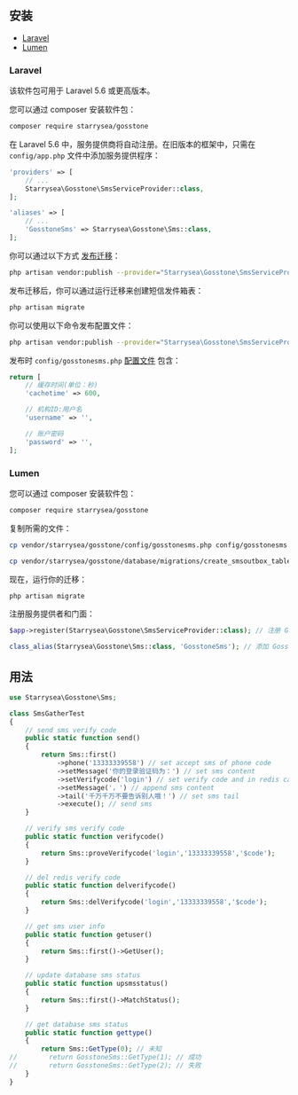 ## 安装
- [Laravel](#laravel)
- [Lumen](#lumen)

### Laravel

该软件包可用于 Laravel 5.6 或更高版本。

您可以通过 composer 安装软件包：

``` bash
composer require starrysea/gosstone
```

在 Laravel 5.6 中，服务提供商将自动注册。在旧版本的框架中，只需在 `config/app.php` 文件中添加服务提供程序：

```php
'providers' => [
    // ...
    Starrysea\Gosstone\SmsServiceProvider::class,
];

'aliases' => [
    // ...
    'GosstoneSms' => Starrysea\Gosstone\Sms::class,
];
```

你可以通过以下方式 [发布迁移](https://github.com/caixingyue/laravel-starrysea-gosstone-sms/blob/master/database/migrations/create_smsoutbox_table.php.stub)：

```bash
php artisan vendor:publish --provider="Starrysea\Gosstone\SmsServiceProvider" --tag="migrations"
```

发布迁移后，你可以通过运行迁移来创建短信发件箱表：

```bash
php artisan migrate
```

你可以使用以下命令发布配置文件：

```bash
php artisan vendor:publish --provider="Starrysea\Gosstone\SmsServiceProvider" --tag="config"
```

发布时 `config/gosstonesms.php` [配置文件](https://github.com/caixingyue/laravel-starrysea-gosstone-sms/blob/master/config/gosstonesms.php) 包含：

```php
return [
    // 缓存时间(单位：秒)
    'cachetime' => 600,

    // 机构ID:用户名
    'username' => '',

    // 账户密码
    'password' => '',
];
```

### Lumen

您可以通过 composer 安装软件包：

``` bash
composer require starrysea/gosstone
```

复制所需的文件：

```bash
cp vendor/starrysea/gosstone/config/gosstonesms.php config/gosstonesms.php

cp vendor/starrysea/gosstone/database/migrations/create_smsoutbox_table.php.stub database/migrations/2019_01_01_000000_create_smsoutbox_table.php
```

现在，运行你的迁移：

```bash
php artisan migrate
```

注册服务提供者和门面：

```php
$app->register(Starrysea\Gosstone\SmsServiceProvider::class); // 注册 GosstoneSms 服务提供者

class_alias(Starrysea\Gosstone\Sms::class, 'GosstoneSms'); // 添加 GosstoneSms 门面
```

## 用法

```php
use Starrysea\Gosstone\Sms;

class SmsGatherTest
{
    // send sms verify code
    public static function send()
    {
        return Sms::first()
            ->phone('13333339558') // set accept sms of phone code
            ->setMessage('你的登录验证码为：') // set sms content
            ->setVerifycode('login') // set verify code and in redis cache, cache name: login
            ->setMessage('，') // append sms content
            ->tail('千万千万不要告诉别人哦！') // set sms tail
            ->execute(); // send sms
    }

    // verify sms verify code
    public static function verifycode()
    {
        return Sms::proveVerifycode('login','13333339558','$code');
    }

    // del redis verify code
    public static function delverifycode()
    {
        return Sms::delVerifycode('login','13333339558','$code');
    }

    // get sms user info
    public static function getuser()
    {
        return Sms::first()->GetUser();
    }

    // update database sms status
    public static function upsmsstatus()
    {
        return Sms::first()->MatchStatus();
    }

    // get database sms status
    public static function gettype()
    {
        return Sms::GetType(0); // 未知
//        return GosstoneSms::GetType(1); // 成功
//        return GosstoneSms::GetType(2); // 失败
    }
}
```
